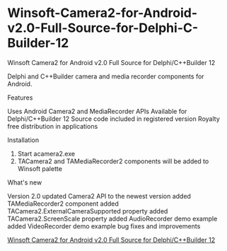 # Winsoft-Camera2-for-Android-v2.0-Full-Source-for-Delphi-C-Builder-12
Winsoft Camera2 for Android v2.0 Full Source for Delphi/C++Builder 12

Delphi and C++Builder camera and media recorder components for Android.

Features

Uses Android Camera2 and MediaRecorder APIs
Available for Delphi/C++Builder 12
Source code included in registered version
Royalty free distribution in applications

Installation

1. Start acamera2.exe
2. TACamera2 and TAMediaRecorder2 components will be added to Winsoft palette

What's new

Version 2.0
updated Camera2 API to the newest version
added TAMediaRecorder2 component
added TACamera2.ExternalCameraSupported property
added TACamera2.ScreenScale property
added AudioRecorder demo example
added VideoRecorder demo example
bug fixes and improvements


[Winsoft Camera2 for Android v2.0 Full Source for Delphi/C++Builder 12](https://developer.team/delphi/34916-winsoft-camera2-for-android-v20-full-source-for-delphicbuilder-12.html)
